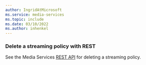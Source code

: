 ```yaml
---
author: IngridAtMicrosoft
ms.service: media-services 
ms.topic: include
ms.date: 03/10/2022
ms.author: inhenkel
---
```


### Delete a streaming policy with REST

See the Media Services [REST API](/rest/api/media/streaming-policies/delete) for deleting a streaming policy.
